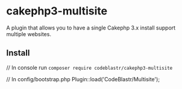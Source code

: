 # cakephp3-multisite
A plugin that allows you to have a single Cakephp 3.x install support multiple websites. 

## Install

// In console run
``composer require codeblastr/cakephp3-multisite``

// In config/bootstrap.php
Plugin::load('CodeBlastr/Multisite');
